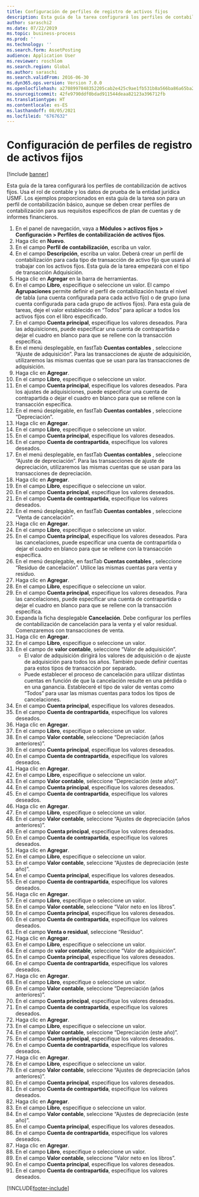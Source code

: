 ```yaml
---
title: Configuración de perfiles de registro de activos fijos
description: Esta guía de la tarea configurará los perfiles de contabilización de activos fijos.
author: saraschi2
ms.date: 07/22/2019
ms.topic: business-process
ms.prod: ''
ms.technology: ''
ms.search.form: AssetPosting
audience: Application User
ms.reviewer: roschlom
ms.search.region: Global
ms.author: saraschi
ms.search.validFrom: 2016-06-30
ms.dyn365.ops.version: Version 7.0.0
ms.openlocfilehash: a2708997848352205cab2e425c9ae1fb531b8a566ba86a65ba2cbeb7e0b5c2b8
ms.sourcegitcommit: 42fe9790ddf0bdad911544deaa82123a396712fb
ms.translationtype: HT
ms.contentlocale: es-ES
ms.lasthandoff: 08/05/2021
ms.locfileid: "6767632"
---
```

# <a name="set-up-fixed-asset-posting-profiles"></a>Configuración de perfiles de registro de activos fijos

[!include [banner](../../includes/banner.md)]

Esta guía de la tarea configurará los perfiles de contabilización de activos fijos.  Usa el rol de contable y los datos de prueba de la entidad jurídica USMF.  Los ejemplos proporcionados en esta guía de la tarea son para un perfil de contabilización básico, aunque se deben crear perfiles de contabilización para sus requisitos específicos de plan de cuentas y de informes financieros.

1. En el panel de navegación, vaya a **Módulos > activos fijos > Configuración > Perfiles de contabilización de activos fijos**.
2. Haga clic en **Nuevo**.
3. En el campo **Perfil de contabilización**, escriba un valor.
4. En el campo **Descripción**, escriba un valor. Deberá crear un perfil de contabilización para cada tipo de transacción de activo fijo que usará al trabajar con los activos fijos. Esta guía de la tarea empezará con el tipo de transacción Adquisición.  
5. Haga clic en **Agregar** en la barra de herramientas.
6. En el campo **Libro**, especifique o seleccione un valor. El campo **Agrupaciones** permite definir el perfil de contabilización hasta el nivel de tabla (una cuenta configurada para cada activo fijo) o de grupo (una cuenta configurada para cada grupo de activos fijos). Para esta guía de tareas, deje el valor establecido en “Todos” para aplicar a todos los activos fijos con el libro especificado.  
7. En el campo **Cuenta principal**, especifique los valores deseados. Para las adquisiciones, puede especificar una cuenta de contrapartida o dejar el cuadro en blanco para que se rellene con la transacción específica.    
8. En el menú desplegable, en fastTab **Cuentas contables** , seleccione “Ajuste de adquisición”. Para las transacciones de ajuste de adquisición, utilizaremos las mismas cuentas que se usan para las transacciones de adquisición.  
9. Haga clic en **Agregar**.
10. En el campo **Libro**, especifique o seleccione un valor.
11. En el campo **Cuenta principal**, especifique los valores deseados. Para los ajustes de adquisiciones, puede especificar una cuenta de contrapartida o dejar el cuadro en blanco para que se rellene con la transacción específica.    
12. En el menú desplegable, en fastTab **Cuentas contables** , seleccione “Depreciación”.
13. Haga clic en **Agregar**.
14. En el campo **Libro**, especifique o seleccione un valor.
15. En el campo **Cuenta principal**, especifique los valores deseados.
16. En el campo **Cuenta de contrapartida**, especifique los valores deseados.
17. En el menú desplegable, en fastTab **Cuentas contables** , seleccione “Ajuste de depreciación”. Para las transacciones de ajuste de depreciación, utilizaremos las mismas cuentas que se usan para las transacciones de depreciación.  
18. Haga clic en **Agregar**.
19. En el campo **Libro**, especifique o seleccione un valor.
20. En el campo **Cuenta principal**, especifique los valores deseados.
21. En el campo **Cuenta de contrapartida**, especifique los valores deseados.
22. En el menú desplegable, en fastTab **Cuentas contables** , seleccione “Venta de cancelación”.
23. Haga clic en **Agregar**.
24. En el campo **Libro**, especifique o seleccione un valor.
25. En el campo **Cuenta principal**, especifique los valores deseados. Para las cancelaciones, puede especificar una cuenta de contrapartida o dejar el cuadro en blanco para que se rellene con la transacción específica.  
26. En el menú desplegable, en fastTab **Cuentas contables** , seleccione “Residuo de cancelación”. Utilice las mismas cuentas para venta y residuo.  
27. Haga clic en **Agregar**.
28. En el campo **Libro**, especifique o seleccione un valor.
29. En el campo **Cuenta principal**, especifique los valores deseados. Para las cancelaciones, puede especificar una cuenta de contrapartida o dejar el cuadro en blanco para que se rellene con la transacción específica.  
30. Expanda la ficha desplegable **Cancelación**. Debe configurar los perfiles de contabilización de cancelación para la venta y el valor residual.  Comenzaremos con transacciones de venta.  
31. Haga clic en **Agregar**.
32. En el campo **Libro**, especifique o seleccione un valor.
33. En el campo de **valor contable**, seleccione “Valor de adquisición”.
    * El valor de adquisición dirigirá los valores de adquisición o de ajuste de adquisición para todos los años. También puede definir cuentas para estos tipos de transacción por separado.  
    * Puede establecer el proceso de cancelación para utilizar distintas cuentas en función de que la cancelación resulte en una pérdida o en una ganancia. Estableceré el tipo de valor de ventas como “Todos” para usar las mismas cuentas para todos los tipos de cancelaciones.  
34. En el campo **Cuenta principal**, especifique los valores deseados.
35. En el campo **Cuenta de contrapartida**, especifique los valores deseados.
36. Haga clic en **Agregar**.
37. En el campo **Libro**, especifique o seleccione un valor.
38. En el campo **Valor contable**, seleccione “Depreciación (años anteriores)”.  
38. En el campo **Cuenta principal**, especifique los valores deseados.
39. En el campo **Cuenta de contrapartida**, especifique los valores deseados.
40. Haga clic en **Agregar**.
41. En el campo **Libro**, especifique o seleccione un valor.
42. En el campo **Valor contable**, seleccione “Depreciación (este año)”.
43. En el campo **Cuenta principal**, especifique los valores deseados.
44. En el campo **Cuenta de contrapartida**, especifique los valores deseados.
45. Haga clic en **Agregar**.
46. En el campo **Libro**, especifique o seleccione un valor.
47. En el campo **Valor contable**, seleccione “Ajustes de depreciación (años anteriores)”.
48. En el campo **Cuenta principal**, especifique los valores deseados.
49. En el campo **Cuenta de contrapartida**, especifique los valores deseados.
50. Haga clic en **Agregar**.
51. En el campo **Libro**, especifique o seleccione un valor.
52. En el campo **Valor contable**, seleccione “Ajustes de depreciación (este año)”.
53. En el campo **Cuenta principal**, especifique los valores deseados.
54. En el campo **Cuenta de contrapartida**, especifique los valores deseados.
55. Haga clic en **Agregar**.
56. En el campo **Libro**, especifique o seleccione un valor.
57. En el campo **Valor contable**, seleccione “Valor neto en los libros”.
58. En el campo **Cuenta principal**, especifique los valores deseados.
59. En el campo **Cuenta de contrapartida**, especifique los valores deseados.
60. En el campo **Venta o residual**, seleccione “Residuo”.
61. Haga clic en **Agregar**.
62. En el campo **Libro**, especifique o seleccione un valor.
63. En el campo de **valor contable**, seleccione “Valor de adquisición”.
64. En el campo **Cuenta principal**, especifique los valores deseados.
65. En el campo **Cuenta de contrapartida**, especifique los valores deseados.
66. Haga clic en **Agregar**.
67. En el campo **Libro**, especifique o seleccione un valor.
67. En el campo **Valor contable**, seleccione “Depreciación (años anteriores)”.  
68. En el campo **Cuenta principal**, especifique los valores deseados.
69. En el campo **Cuenta de contrapartida**, especifique los valores deseados.
70. Haga clic en **Agregar**.
71. En el campo **Libro**, especifique o seleccione un valor.
72. En el campo **Valor contable**, seleccione “Depreciación (este año)”.
73. En el campo **Cuenta principal**, especifique los valores deseados.
74. En el campo **Cuenta de contrapartida**, especifique los valores deseados.
75. Haga clic en **Agregar**.
76. En el campo **Libro**, especifique o seleccione un valor.
77. En el campo **Valor contable**, seleccione “Ajustes de depreciación (años anteriores)”.
78. En el campo **Cuenta principal**, especifique los valores deseados.
79. En el campo **Cuenta de contrapartida**, especifique los valores deseados.
80. Haga clic en **Agregar**.
81. En el campo **Libro**, especifique o seleccione un valor.
82. En el campo **Valor contable**, seleccione “Ajustes de depreciación (este año)”.
83. En el campo **Cuenta principal**, especifique los valores deseados.
84. En el campo **Cuenta de contrapartida**, especifique los valores deseados.
85. Haga clic en **Agregar**.
86. En el campo **Libro**, especifique o seleccione un valor.
87. En el campo **Valor contable**, seleccione “Valor neto en los libros”.
88. En el campo **Cuenta principal**, especifique los valores deseados.
89. En el campo **Cuenta de contrapartida**, especifique los valores deseados.



[!INCLUDE[footer-include](../../../includes/footer-banner.md)]